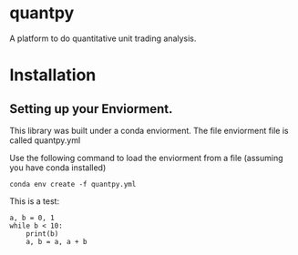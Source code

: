 # quantpy
A platform to do quantitative unit trading analysis.

# Installation

## Setting up your Enviorment.
This library was built under a conda enviorment. The file
enviorment file is called quantpy.yml

Use the following command to  load the enviorment from a file
(assuming you have conda installed)

```
conda env create -f quantpy.yml
```

This is a test:
```python:
a, b = 0, 1
while b < 10:
    print(b)
    a, b = a, a + b
```
